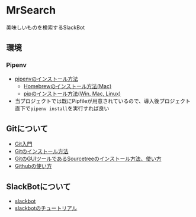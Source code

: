 # MrSearch
美味しいものを検索するSlackBot

## 環境
### Pipenv
- [pipenvのインストール方法](https://qiita.com/anvinon/items/5d9c128ef8b65b866dfe)
  - [Homebrewのインストール方法(Mac)](https://qiita.com/krtsato/items/ba567acacb93a7a02dd9)
  - [pipのインストール方法(Win, Mac, Linux)](https://qiita.com/suzuki_y/items/3261ffa9b67410803443)
- 当プロジェクトでは既にPipfileが用意されているので、導入後プロジェクト直下で`pipenv install`を実行すれば良い

## Gitについて
- [Git入門](https://qiita.com/nnahito/items/e546b27f73e7be131d4e)
- [Gitのインストール方法](https://qiita.com/toshi-click/items/dcf3dd48fdc74c91b409)
- [GitのGUIツールであるSourcetreeのインストール方法、使い方](https://tracpath.com/bootcamp/learning_git_sourcetree.html)
- [Githubの使い方](https://techacademy.jp/magazine/6235)

## SlackBotについて
- [slackbot](https://github.com/lins05/slackbot)
- [slackbotのチュートリアル](https://qiita.com/sukesuke/items/1ac92251def87357fdf6)
